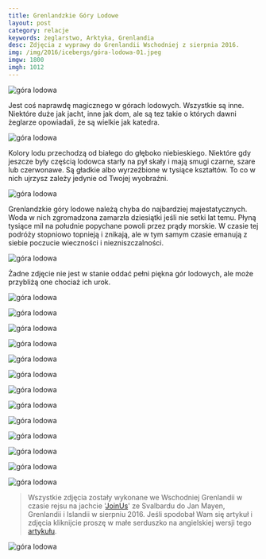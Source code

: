 ```yaml
---
title: Grenlandzkie Góry Lodowe
layout: post
category: relacje
keywords: żeglarstwo, Arktyka, Grenlandia
desc: Zdjęcia z wyprawy do Grenlandii Wschodniej z sierpnia 2016.
img: /img/2016/icebergs/góra-lodowa-01.jpeg
imgw: 1800
imgh: 1012
---
```


![góra lodowa](/img/2016/icebergs/góra-lodowa-01.jpeg)

Jest coś naprawdę magicznego w górach lodowych. Wszystkie są inne. Niektóre 
duże jak jacht, inne jak dom, ale są tez takie o których dawni żeglarze 
opowiadali, że są wielkie jak katedra.

![góra lodowa](/img/2016/icebergs/góra-lodowa-02.jpeg)

Kolory lodu przechodzą od białego do głęboko niebieskiego. Niektóre gdy 
jeszcze były częścią lodowca starły na pył skały i mają smugi czarne, 
szare lub czerwonawe. Są gładkie albo wyrzeźbione w tysiące kształtów. 
To co w nich ujrzysz zależy jedynie od Twojej wyobraźni.

![góra lodowa](/img/2016/icebergs/góra-lodowa-03.jpeg)

Grenlandzkie góry lodowe należą chyba do najbardziej majestatycznych. 
Woda w nich zgromadzona zamarzła dziesiątki jeśli nie setki lat temu. 
Płyną tysiące mil na południe popychane powoli przez prądy morskie. 
W czasie tej podróży stopniowo topnieją i znikają, ale w tym samym czasie 
emanują z siebie poczucie wieczności i niezniszczalności.  

![góra lodowa](/img/2016/icebergs/góra-lodowa-04.jpeg)

Żadne zdjęcie nie jest w stanie oddać pełni piękna gór lodowych, ale może 
przybliżą one chociaż ich urok. 

![góra lodowa](/img/2016/icebergs/góra-lodowa-05.jpeg)

![góra lodowa](/img/2016/icebergs/góra-lodowa-06.jpeg)

![góra lodowa](/img/2016/icebergs/góra-lodowa-07.jpeg)

![góra lodowa](/img/2016/icebergs/góra-lodowa-08.jpeg)

![góra lodowa](/img/2016/icebergs/góra-lodowa-09.jpeg)

![góra lodowa](/img/2016/icebergs/góra-lodowa-10.jpeg)

![góra lodowa](/img/2016/icebergs/góra-lodowa-11.jpeg)

![góra lodowa](/img/2016/icebergs/góra-lodowa-12.jpeg)

![góra lodowa](/img/2016/icebergs/góra-lodowa-13.jpeg)

![góra lodowa](/img/2016/icebergs/góra-lodowa-14.jpeg)

![góra lodowa](/img/2016/icebergs/góra-lodowa-15.jpeg)

![góra lodowa](/img/2016/icebergs/góra-lodowa-16.jpeg)

![góra lodowa](/img/2016/icebergs/góra-lodowa-17.jpeg)

> Wszystkie zdjęcia zostały wykonane we Wschodniej Grenlandii w czasie 
rejsu na jachcie '[JoinUs](http://joinus.pl)' ze Svalbardu do Jan Mayen, 
Grenlandii i Islandii w sierpniu 2016.
> Jeśli spodobał Wam się artykuł i zdjęcia kliknijcie proszę w małe 
serduszko na angielskiej wersji tego [artykułu](https://north.voyage/greenland-icebergs-59ee1dba756b#.eqkcjebl4). 

![góra lodowa](/img/2016/icebergs/góra-lodowa-18.jpeg)
